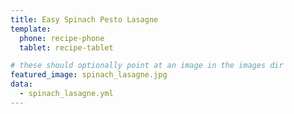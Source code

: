 ```yaml
---
title: Easy Spinach Pesto Lasagne
template:
  phone: recipe-phone
  tablet: recipe-tablet

# these should optionally point at an image in the images dir
featured_image: spinach_lasagne.jpg
data:
  - spinach_lasagne.yml
---
```


